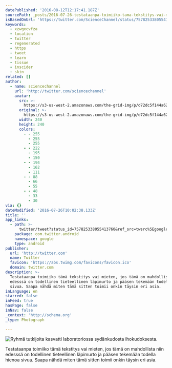 ```yaml
---
datePublished: '2016-08-12T12:17:41.187Z'
sourcePath: _posts/2016-07-26-testataanpa-toimiiko-tama-tekstitys-vai-mieten.md
isBasedOnUrl: 'https://twitter.com/ScienceChannel/status/757825338055413760'
keywords:
  - xzwgxcvfza
  - location
  - twitter
  - regenerated
  - https
  - tweet
  - learn
  - tissue
  - inscider
  - skin
related: []
author:
  - name: sciencechannel
    url: 'http://twitter.com/sciencechannel'
    avatar:
      src: >-
        https://s3-us-west-2.amazonaws.com/the-grid-img/p/d72dc5f144a621ca1feaaeec4e6d392d030d251e.jpg
      original: >-
        https://s3-us-west-2.amazonaws.com/the-grid-img/p/d72dc5f144a621ca1feaaeec4e6d392d030d251e.jpg
      width: 240
      height: 240
      colors:
        - - 255
          - 255
          - 255
        - - 222
          - 195
          - 150
        - - 194
          - 162
          - 111
        - - 88
          - 66
          - 55
        - - 48
          - 33
          - 30
via: {}
dateModified: '2016-07-26T10:02:38.133Z'
title: ''
app_links:
  - path: >-
      twitter/tweet?status_id=757825338055413760&ref_src=twsrc%5Egoogle%7Ctwcamp%5Eandroidseo%7Ctwgr%5Estatus%7Ctwterm%5E757825338055413760
    package: com.twitter.android
    namespace: google
    type: android
publisher:
  url: 'http://twitter.com'
  name: Twitter
  favicon: 'https://abs.twimg.com/favicons/favicon.ico'
  domain: twitter.com
description: >-
  Testataanpa toimiiko tämä tekstitys vai mieten, jos tämä on mahdollista niin
  edesssä on todellinen tieteellinen läpimurto ja pääsen tekemään todella hienoa
  sivua. Saapa nähdä miten tämä sitten toimii onkin täysin eri asia.
inLanguage: en
starred: false
inFeed: true
hasPage: false
inNav: false
_context: 'http://schema.org'
_type: Photograph

---
```

![Ryhmä tutkijoita kasvatti laboratoriossa sydänkudosta ihokudoksesta.](https://imgflo.herokuapp.com/graph/vahj1ThiexotieMo/86157f2febefb2dc35b2692ee7a70bd3/noop.jpg?input=https%3A%2F%2Fpbs.twimg.com%2Fmedia%2FCoRWIKEUsAAHV_n.jpg%3Alarge)

Testataanpa toimiiko tämä tekstitys vai mieten, jos tämä on mahdollista niin edesssä on todellinen tieteellinen läpimurto ja pääsen tekemään todella hienoa sivua. Saapa nähdä miten tämä sitten toimii onkin täysin eri asia.